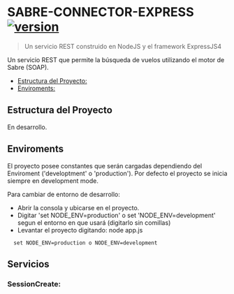 # SABRE-CONNECTOR-EXPRESS [![version][project-version]][npm-url]
> Un servicio REST construido en NodeJS y el framework ExpressJS4

Un servicio REST que permite la búsqueda de vuelos utilizando el motor de Sabre (SOAP).

- [Estructura del Proyecto:](#estructura-del-proyecto)
- [Enviroments:](#enviroments)

## Estructura del Proyecto

En desarrollo.

## Enviroments
El proyecto posee constantes que serán cargadas dependiendo del Enviroment ('developtment' o 'production').
Por defecto el proyecto se inicia siempre en development mode.

Para cambiar de entorno de desarrollo:
* Abrir la consola y ubicarse en el proyecto.
* Digitar 'set NODE_ENV=production' o set 'NODE_ENV=development' segun el entorno en que usará (digitarlo sin comillas)
* Levantar el proyecto digitando: node app.js

```
  set NODE_ENV=production o NODE_ENV=development
```

## Servicios
### SessionCreate:

[project-version]: https://img.shields.io/badge/version-1.0.1-brightgreen.svg
[npm-url]: https://npmjs.org/package/soap
